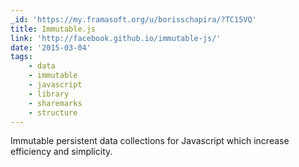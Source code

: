 ```yaml
---
_id: 'https://my.framasoft.org/u/borisschapira/?TC15VQ'
title: Immutable.js
link: 'http://facebook.github.io/immutable-js/'
date: '2015-03-04'
tags:
    - data
    - immutable
    - javascript
    - library
    - sharemarks
    - structure
---
```


<div class="markdown"><p>Immutable persistent data collections for Javascript which increase efficiency and simplicity.
</p></div>

